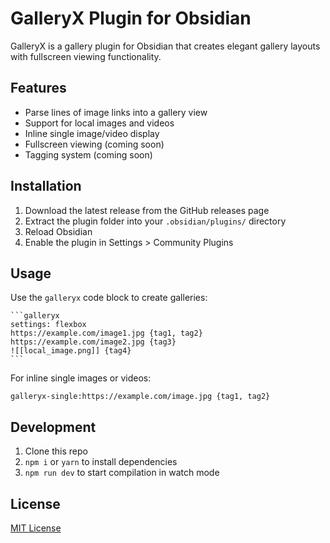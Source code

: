 # GalleryX Plugin for Obsidian

GalleryX is a gallery plugin for Obsidian that creates elegant gallery layouts with fullscreen viewing functionality.

## Features

- Parse lines of image links into a gallery view
- Support for local images and videos
- Inline single image/video display
- Fullscreen viewing (coming soon)
- Tagging system (coming soon)

## Installation

1. Download the latest release from the GitHub releases page
2. Extract the plugin folder into your `.obsidian/plugins/` directory
3. Reload Obsidian
4. Enable the plugin in Settings > Community Plugins

## Usage

Use the `galleryx` code block to create galleries:

````
```galleryx
settings: flexbox
https://example.com/image1.jpg {tag1, tag2}
https://example.com/image2.jpg {tag3}
![[local_image.png]] {tag4}
```
````

For inline single images or videos:

`galleryx-single:https://example.com/image.jpg {tag1, tag2}`

## Development

1. Clone this repo
2. `npm i` or `yarn` to install dependencies
3. `npm run dev` to start compilation in watch mode

## License

[MIT License](LICENSE.txt)
